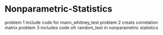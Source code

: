 # Nonparametric-Statistics
problem 1 include code for mann_whitney_test 
problem 2 creats correlation matrix
problem 3 includes code ofr random_test in nonparametric statistics 
